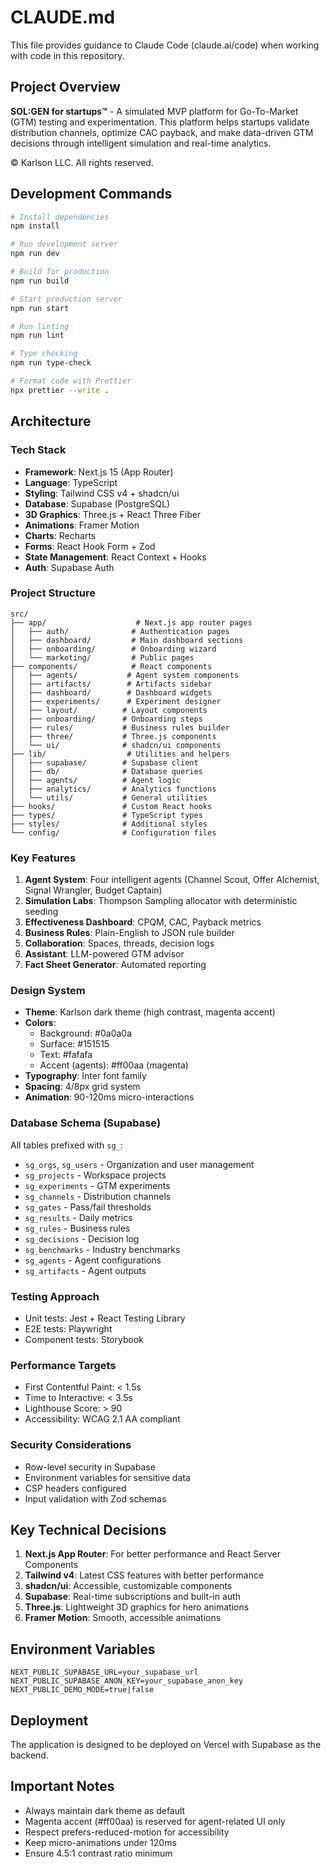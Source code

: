 # CLAUDE.md

This file provides guidance to Claude Code (claude.ai/code) when working with code in this repository.

## Project Overview

**SOL:GEN for startups™** - A simulated MVP platform for Go-To-Market (GTM) testing and experimentation. This platform helps startups validate distribution channels, optimize CAC payback, and make data-driven GTM decisions through intelligent simulation and real-time analytics.

© Karlson LLC. All rights reserved.

## Development Commands

```bash
# Install dependencies
npm install

# Run development server
npm run dev

# Build for production
npm run build

# Start production server
npm run start

# Run linting
npm run lint

# Type checking
npm run type-check

# Format code with Prettier
npx prettier --write .
```

## Architecture

### Tech Stack
- **Framework**: Next.js 15 (App Router)
- **Language**: TypeScript
- **Styling**: Tailwind CSS v4 + shadcn/ui
- **Database**: Supabase (PostgreSQL)
- **3D Graphics**: Three.js + React Three Fiber
- **Animations**: Framer Motion
- **Charts**: Recharts
- **Forms**: React Hook Form + Zod
- **State Management**: React Context + Hooks
- **Auth**: Supabase Auth

### Project Structure
```
src/
├── app/                    # Next.js app router pages
│   ├── auth/              # Authentication pages
│   ├── dashboard/         # Main dashboard sections
│   ├── onboarding/        # Onboarding wizard
│   └── marketing/         # Public pages
├── components/            # React components
│   ├── agents/           # Agent system components
│   ├── artifacts/        # Artifacts sidebar
│   ├── dashboard/        # Dashboard widgets
│   ├── experiments/      # Experiment designer
│   ├── layout/          # Layout components
│   ├── onboarding/      # Onboarding steps
│   ├── rules/           # Business rules builder
│   ├── three/           # Three.js components
│   └── ui/              # shadcn/ui components
├── lib/                  # Utilities and helpers
│   ├── supabase/        # Supabase client
│   ├── db/              # Database queries
│   ├── agents/          # Agent logic
│   ├── analytics/       # Analytics functions
│   └── utils/           # General utilities
├── hooks/               # Custom React hooks
├── types/               # TypeScript types
├── styles/              # Additional styles
└── config/              # Configuration files
```

### Key Features
1. **Agent System**: Four intelligent agents (Channel Scout, Offer Alchemist, Signal Wrangler, Budget Captain)
2. **Simulation Labs**: Thompson Sampling allocator with deterministic seeding
3. **Effectiveness Dashboard**: CPQM, CAC, Payback metrics
4. **Business Rules**: Plain-English to JSON rule builder
5. **Collaboration**: Spaces, threads, decision logs
6. **Assistant**: LLM-powered GTM advisor
7. **Fact Sheet Generator**: Automated reporting

### Design System
- **Theme**: Karlson dark theme (high contrast, magenta accent)
- **Colors**: 
  - Background: #0a0a0a
  - Surface: #151515
  - Text: #fafafa
  - Accent (agents): #ff00aa (magenta)
- **Typography**: Inter font family
- **Spacing**: 4/8px grid system
- **Animation**: 90-120ms micro-interactions

### Database Schema (Supabase)
All tables prefixed with `sg_`:
- `sg_orgs`, `sg_users` - Organization and user management
- `sg_projects` - Workspace projects
- `sg_experiments` - GTM experiments
- `sg_channels` - Distribution channels
- `sg_gates` - Pass/fail thresholds
- `sg_results` - Daily metrics
- `sg_rules` - Business rules
- `sg_decisions` - Decision log
- `sg_benchmarks` - Industry benchmarks
- `sg_agents` - Agent configurations
- `sg_artifacts` - Agent outputs

### Testing Approach
- Unit tests: Jest + React Testing Library
- E2E tests: Playwright
- Component tests: Storybook

### Performance Targets
- First Contentful Paint: < 1.5s
- Time to Interactive: < 3.5s
- Lighthouse Score: > 90
- Accessibility: WCAG 2.1 AA compliant

### Security Considerations
- Row-level security in Supabase
- Environment variables for sensitive data
- CSP headers configured
- Input validation with Zod schemas

## Key Technical Decisions

1. **Next.js App Router**: For better performance and React Server Components
2. **Tailwind v4**: Latest CSS features with better performance
3. **shadcn/ui**: Accessible, customizable components
4. **Supabase**: Real-time subscriptions and built-in auth
5. **Three.js**: Lightweight 3D graphics for hero animations
6. **Framer Motion**: Smooth, accessible animations

## Environment Variables

```env
NEXT_PUBLIC_SUPABASE_URL=your_supabase_url
NEXT_PUBLIC_SUPABASE_ANON_KEY=your_supabase_anon_key
NEXT_PUBLIC_DEMO_MODE=true|false
```

## Deployment

The application is designed to be deployed on Vercel with Supabase as the backend.

## Important Notes

- Always maintain dark theme as default
- Magenta accent (#ff00aa) is reserved for agent-related UI only
- Respect prefers-reduced-motion for accessibility
- Keep micro-animations under 120ms
- Ensure 4.5:1 contrast ratio minimum